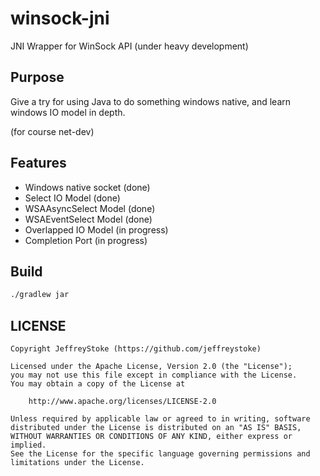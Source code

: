# winsock-jni

JNI Wrapper for WinSock API (under heavy development)

## Purpose

Give a try for using Java to do something windows native, and learn windows IO model in depth.

(for course net-dev)

## Features

- Windows native socket (done)
- Select IO Model (done)
- WSAAsyncSelect Model (done)
- WSAEventSelect Model (done)
- Overlapped IO Model (in progress)
- Completion Port (in progress)

## Build

```bash
./gradlew jar
```

## LICENSE

```text
Copyright JeffreyStoke (https://github.com/jeffreystoke)

Licensed under the Apache License, Version 2.0 (the "License");
you may not use this file except in compliance with the License.
You may obtain a copy of the License at

    http://www.apache.org/licenses/LICENSE-2.0

Unless required by applicable law or agreed to in writing, software
distributed under the License is distributed on an "AS IS" BASIS,
WITHOUT WARRANTIES OR CONDITIONS OF ANY KIND, either express or implied.
See the License for the specific language governing permissions and
limitations under the License.
```